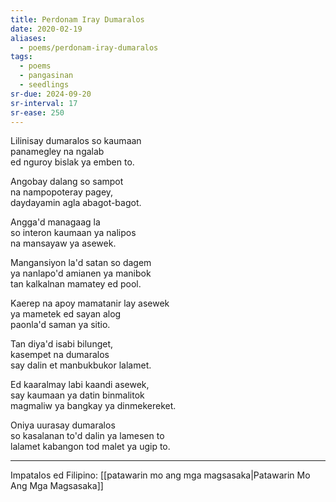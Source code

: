 ```yaml
---
title: Perdonam Iray Dumaralos
date: 2020-02-19
aliases:
  - poems/perdonam-iray-dumaralos
tags:
  - poems
  - pangasinan
  - seedlings
sr-due: 2024-09-20
sr-interval: 17
sr-ease: 250
---
```

Lilinisay dumaralos so kaumaan  
panamegley na ngalab  
ed nguroy bislak ya emben to.

Angobay dalang so sampot  
na nampopoteray pagey,  
daydayamin agla abagot-bagot.

Angga'd managaag la  
so interon kaumaan ya nalipos  
na mansayaw ya asewek.

Mangansiyon la'd satan so dagem  
ya nanlapo'd amianen ya manibok  
tan kalkalnan mamatey ed pool.

Kaerep na apoy mamatanir lay asewek  
ya mametek ed sayan alog  
paonla'd saman ya sitio.

Tan diya'd isabi bilunget,  
kasempet na dumaralos  
say dalin et manbukbukor lalamet.

Ed kaaralmay labi kaandi asewek,  
say kaumaan ya datin binmalitok  
magmaliw ya bangkay ya dinmekereket.

Oniya uurasay dumaralos  
so kasalanan to'd dalin ya lamesen to  
lalamet kabangon tod malet ya ugip to.

***
Impatalos ed Filipino: [[patawarin mo ang mga magsasaka|Patawarin Mo Ang Mga Magsasaka]]